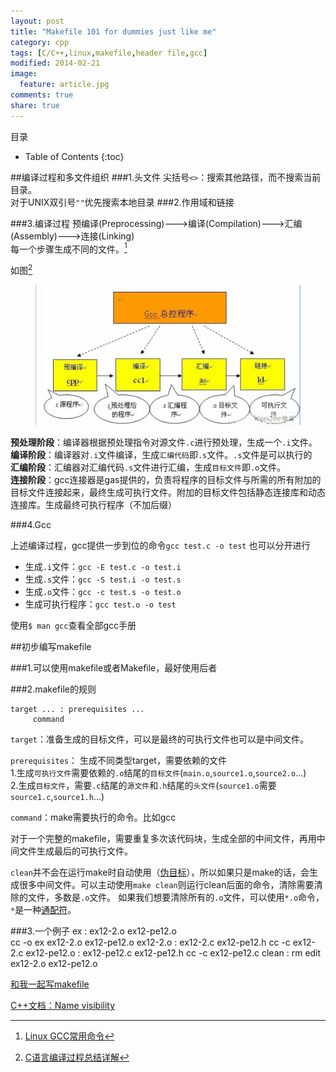 ```yaml
---
layout: post
title: "Makefile 101 for dummies just like me"
category: cpp
tags: [C/C++,linux,makefile,header file,gcc]
modified: 2014-02-21
image:
  feature: article.jpg
comments: true
share: true
---
```


目录

* Table of Contents
{:toc}


##编译过程和多文件组织
###1.头文件
尖括号`<>`：搜索其他路径，而不搜索当前目录。  
   对于UNIX双引号`""`优先搜索本地目录
###2.作用域和链接

###3.编译过程
预编译(Preprocessing)--->编译(Compilation)--->汇编 (Assembly)--->连接(Linking)  
每一个步骤生成不同的文件。[^1]

如图[^2]
<figure>
    <a href="/images/makefile-1-1.jpg"> <!--herf是超链接-->
        <img src="/images/makefile-1-1.jpg"><!--img标签必须有src属性=“图片位置”-->
    </a>
</figure>

**预处理阶段**：编译器根据预处理指令对源文件`.c`进行预处理，生成一个`.i`文件。  
**编译阶段**：编译器对`.i`文件编译，生成`汇编代码`即`.s`文件。`.s`文件是可以执行的  
**汇编阶段**：汇编器对汇编代码`.s`文件进行汇编，生成`目标文件`即`.o`文件。  
**连接阶段**：gcc连接器是gas提供的，负责将程序的目标文件与所需的所有附加的目标文件连接起来，最终生成可执行文件。附加的目标文件包括静态连接库和动态连接库。生成最终可执行程序（不加后缀）  

###4.Gcc

上述编译过程，gcc提供一步到位的命令`gcc test.c -o test`
也可以分开进行

- 生成`.i`文件：`gcc -E test.c -o test.i`
- 生成`.s`文件：`gcc -S test.i -o test.s`
- 生成`.o`文件：`gcc -c test.s -o test.o`
- 生成可执行程序：`gcc test.o -o test`

使用`$ man gcc`查看全部gcc手册



##初步编写makefile

###1.可以使用makefile或者Makefile，最好使用后者  

###2.makefile的规则

    target ... : prerequisites ...
	     command

`target`：准备生成的目标文件，可以是最终的可执行文件也可以是中间文件。  

`prerequisites`： 生成不同类型target，需要依赖的文件    
1.生成`可执行文件`需要依赖的`.o`结尾的`目标文件`(`main.o`,`source1.o`,`source2.o`...)  
2.生成`目标文件`，需要`.c`结尾的`源文件`和`.h`结尾的`头文件`(`source1.o`需要`source1.c`,`source1.h`...)    

`command`：make需要执行的命令。比如gcc

对于一个完整的makefile，需要重复多次该代码块，生成全部的中间文件，再用中间文件生成最后的可执行文件。


`clean`并不会在运行make时自动使用（[伪目标](http://wiki.ubuntu.org.cn/%E8%B7%9F%E6%88%91%E4%B8%80%E8%B5%B7%E5%86%99Makefile:%E4%B9%A6%E5%86%99%E8%A7%84%E5%88%99#.E4.BC.AA.E7.9B.AE.E6.A0.87)），所以如果只是make的话，会生成很多中间文件。可以主动使用`make clean`则运行clean后面的命令，清除需要清除的文件，多数是`.o`文件。
如果我们想要清除所有的`.o`文件，可以使用`*.o`命令，`*`是一种[通配符](http://wiki.ubuntu.org.cn/%E8%B7%9F%E6%88%91%E4%B8%80%E8%B5%B7%E5%86%99Makefile:%E4%B9%A6%E5%86%99%E8%A7%84%E5%88%99#.E5.9C.A8.E8.A7.84.E5.88.99.E4.B8.AD.E4.BD.BF.E7.94.A8.E9.80.9A.E9.85.8D.E7.AC.A6)。


###3.一个例子
    ex : ex12-2.o ex12-pe12.o  
	    cc -o ex ex12-2.o ex12-pe12.o
    ex12-2.o : ex12-2.c ex12-pe12.h
	    cc -c ex12-2.c
    ex12-pe12.o : ex12-pe12.c ex12-pe12.h
    	cc -c ex12-pe12.c
	clean :
	    rm edit ex12-2.o ex12-pe12.o
	    
   

[^1]: [Linux GCC常用命令](http://www.cnblogs.com/ggjucheng/archive/2011/12/14/2287738.html)

[^2]: [C语言编译过程总结详解](http://tech.c114.net/175/a472966-2.html)


[和我一起写makefile](http://wiki.ubuntu.org.cn/%E8%B7%9F%E6%88%91%E4%B8%80%E8%B5%B7%E5%86%99Makefile)

[C++文档：Name visibility](http://www.cplusplus.com/doc/tutorial/namespaces/)


